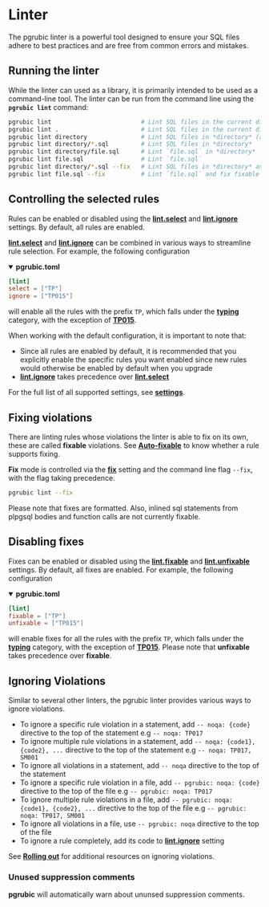 # Linter

The pgrubic linter is a powerful tool designed to ensure your SQL files adhere to best practices and are free from common errors and mistakes.

## Running the linter

While the linter can used as a library, it is primarily intended to be used as a command-line tool. The linter can be run from the command line using the **`pgrubic lint`** command:

```bash
pgrubic lint                         # Lint SQL files in the current directory (and any subdirectories)
pgrubic lint .                       # Lint SQL files in the current directory (and any subdirectories)
pgrubic lint directory               # Lint SQL files in *directory* (and any subdirectories)
pgrubic lint directory/*.sql         # Lint SQL files in *directory*
pgrubic lint directory/file.sql      # Lint `file.sql` in *directory*
pgrubic lint file.sql                # Lint `file.sql`
pgrubic lint directory/*.sql --fix   # Lint SQL files in *directory* and fix fixable violations automatically
pgrubic lint file.sql --fix          # Lint `file.sql` and fix fixable violations automatically
```

## Controlling the selected rules

Rules can be enabled or disabled using the [**lint.select**](settings.md#select) and [**lint.ignore**](settings.md#ignore) settings. By default, all rules are enabled.

[**lint.select**](settings.md#select) and [**lint.ignore**](settings.md#ignore) can be combined in various ways to streamline rule selection. For example, the following configuration

<details open>
<summary><strong>pgrubic.toml</strong></summary>

```toml
[lint]
select = ["TP"]
ignore = ["TP015"]
```

</details>

will enable all the rules with the prefix `TP`, which falls under the [**typing**](rules.md/#typing-tp) category, with the exception of [**TP015**](../rules/typing/wrongly-typed-required-column).

When working with the default configuration, it is important to note that:

- Since all rules are enabled by default, it is recommended that you
explicitly enable the specific rules you want enabled since new rules would otherwise
be enabled by default when you upgrade
- [**lint.ignore**](settings.md#ignore) takes precedence over [**lint.select**](settings.md#select)

For the full list of all supported settings, see [**settings**](settings.md#lint).

## Fixing violations

There are linting rules whose violations the linter is able to fix on its own, these are called **fixable** violations. See [**Auto-fixable**](rules.md) to know whether a rule supports fixing.

**Fix** mode is controlled via the [**fix**](settings.md#fix) setting and the command line flag `--fix`, with the flag taking precedence.

```bash
pgrubic lint --fix
```

Please note that fixes are formatted. Also, inlined sql statements from plpgsql bodies and function calls are not currently fixable.

## Disabling fixes

Fixes can be enabled or disabled using the [**lint.fixable**](settings.md#fixable) and [**lint.unfixable**](settings.md#unfixable) settings. By default, all fixes are enabled. For example, the following configuration

<details open>
<summary><strong>pgrubic.toml</strong></summary>

```toml
[lint]
fixable = ["TP"]
unfixable = ["TP015"]
```

</details>

will enable fixes for all the rules with the prefix `TP`, which falls under the [**typing**](rules.md/#typing-tp) category, with the exception of [**TP015**](../rules/typing/wrongly-typed-required-column). Please note that **unfixable** takes precedence over **fixable**.

## Ignoring Violations

Similar to several other linters, the pgrubic linter provides various ways to ignore violations.

- To ignore a specific rule violation in a statement, add `-- noqa: {code}` directive to the top of the statement e.g `-- noqa: TP017`
- To ignore multiple rule violations in a statement, add `-- noqa: {code1}, {code2}, ...` directive to the top of the statement e.g `-- noqa: TP017, SM001`
- To ignore all violations in a statement, add `-- noqa` directive to the top of the statement
- To ignore a specific rule violation in a file, add `-- pgrubic: noqa: {code}` directive to the top of the file e.g `-- pgrubic: noqa: TP017`
- To ignore multiple rule violations in a file, add `-- pgrubic: noqa: {code1}, {code2}, ...` directive to the top of the file e.g `-- pgrubic: noqa: TP017, SM001`
- To ignore all violations in a file, use `-- pgrubic: noqa` directive to the top of the file
- To ignore a rule completely, add its code to [**lint.ignore**](settings.md#ignore) setting

See [**Rolling out**](tutorial.md#rolling-out) for additional resources on ignoring violations.

### Unused suppression comments

**pgrubic** will automatically warn about ununsed suppression comments.
